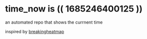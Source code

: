 # time_now is (( 1685246400125 ))

an automated repo that shows the currnent time

inspired by [breakingheatmap](https://github.com/breakingheatmap/breakingheatmap)